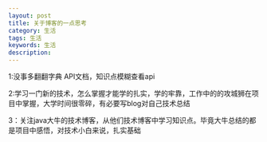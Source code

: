 ```yaml
---
layout: post
title: 关于博客的一点思考
category: 生活
tags: 生活
keywords: 生活
description: 
---
```


1:没事多翻翻字典 API文档，知识点模糊查看api

2:学习一门新的技术，怎么掌握才能学的扎实，学的牢靠，工作中的的攻城狮在项目中掌握，大学时间很零碎，有必要写blog对自己技术总结

3：关注java大牛的技术博客，从他们技术博客中学习知识点。毕竟大牛总结的都是项目中感悟，对技术小白来说，扎实基础